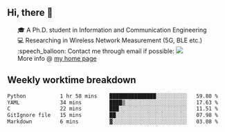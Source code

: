 <h2 > Hi, there 👋 </h3>

<div >
 <ul>
 🎓 A Ph.D. student in Information and Communication Engineering <br>
 💻 Researching in Wireless Network Measurement (5G, BLE etc.)<br>
 :speech_balloon: Contact me through email if possible: <a href="mailto:ethanjia@sjtu.edu.cn"><img src="https://img.shields.io/badge/-ethanjia@sjtu.edu.cn-c14438?style=plastic&logo=Gmail&logoColor=white&link=mailto:mailto:ethanjia@sjtu.edu.cn"></a> <br>
  More info @ <a href="https://haifengjia.github.io">my home page</a>
 </ul>
</div>

<h2 >
Weekly worktime breakdown
</h1>


<!--START_SECTION:waka-->

```txt
Python           1 hr 58 mins    ███████████████░░░░░░░░░░   59.80 %
YAML             34 mins         ████▒░░░░░░░░░░░░░░░░░░░░   17.63 %
C                22 mins         ███░░░░░░░░░░░░░░░░░░░░░░   11.51 %
GitIgnore file   15 mins         ██░░░░░░░░░░░░░░░░░░░░░░░   07.98 %
Markdown         6 mins          ▓░░░░░░░░░░░░░░░░░░░░░░░░   03.08 %
```

<!--END_SECTION:waka-->


